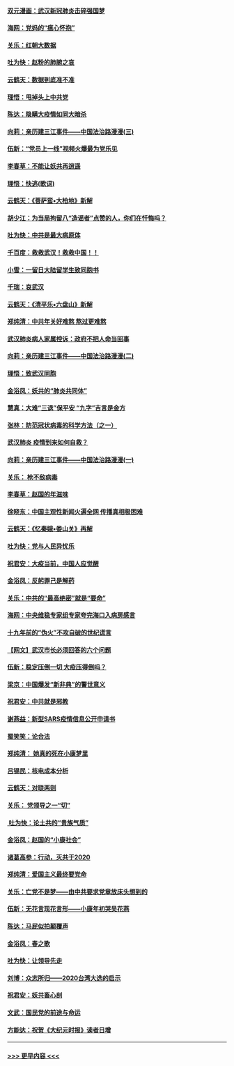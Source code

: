 #### [双元漫画：武汉新冠肺炎击碎强国梦](../pages/nsc993/n11843320.md?t=02050355) 
#### [海网：党妈的“瘟心怀抱”](../pages/nsc993/n11840740.md?t=02050355) 
#### [关乐：红朝大数据](../pages/nsc993/n11840675.md?t=02050355) 
#### [吐为快：赵粉的肺腑之哀](../pages/nsc993/n11840618.md?t=02050355) 
#### [云鹤天：数据到底准不准](../pages/nsc993/n11840325.md?t=02050355) 
#### [理悟：甩掉头上中共党](../pages/nsc993/n11838826.md?t=02050355) 
#### [陈达：隐瞒大疫情如同大暗杀](../pages/nsc993/n11838771.md?t=02050355) 
#### [向莉：亲历建三江事件——中国法治路漫漫(三)](../pages/nsc993/n11831825.md?t=02050355) 
#### [伍新：“党员上一线”视频火爆最为党乐见](../pages/nsc993/n11838200.md?t=02050355) 
#### [李春草：不能让妖共再逍遥](../pages/nsc993/n11838102.md?t=02050355) 
#### [理悟：快逃(歌词)](../pages/nsc993/n11838083.md?t=02050355) 
#### [云鹤天：《菩萨蛮▪大柏地》新解](../pages/nsc993/n11838059.md?t=02050355) 
#### [胡少江：为当局拘留八“造谣者”点赞的人，你们在忏悔吗？](../pages/nsc993/n11836801.md?t=02050355) 
#### [吐为快：中共是最大病原体](../pages/nsc993/n11836748.md?t=02050355) 
#### [千百度：救救武汉！救救中国！！](../pages/nsc993/n11836145.md?t=02050355) 
#### [小雪：一留日大陆留学生致同胞书](../pages/nsc993/n11834624.md?t=02050355) 
#### [千瑞：哀武汉](../pages/nsc993/n11833647.md?t=02050355) 
#### [云鹤天：《清平乐▪六盘山》新解](../pages/nsc993/n11833611.md?t=02050355) 
#### [郑纯清：中共年关好难熬 熬过更难熬](../pages/nsc993/n11833489.md?t=02050355) 
#### [武汉肺炎病人家属控诉：政府不把人命当回事](../pages/nsc993/n11833205.md?t=02050355) 
#### [向莉：亲历建三江事件——中国法治路漫漫(二)](../pages/nsc993/n11829102.md?t=02050355) 
#### [理悟：致武汉同胞](../pages/nsc993/n11831522.md?t=02050355) 
#### [金浴凤：妖共的“肺炎共同体”](../pages/nsc993/n11829448.md?t=02050355) 
#### [慧真：大难“三退”保平安 “九字”吉言是金方](../pages/nsc993/n11829501.md?t=02050355) 
#### [张林：防范冠状病毒的科学方法（之一）](../pages/nsc993/n11828618.md?t=02050355) 
#### [武汉肺炎 疫情到来如何自救？](../pages/nsc993/n11827632.md?t=02050355) 
#### [向莉：亲历建三江事件——中国法治路漫漫(一)](../pages/nsc993/n11827190.md?t=02050355) 
#### [关乐： 枪不敌病毒](../pages/nsc993/n11826746.md?t=02050355) 
#### [李春草：赵国的年滋味](../pages/nsc993/n11826321.md?t=02050355) 
#### [徐晓东：中国主观性新闻火遍全网 传播真相极困难](../pages/nsc993/n11826508.md?t=02050355) 
#### [云鹤天：《忆秦娥▪娄山关》再解](../pages/nsc993/n11824682.md?t=02050355) 
#### [吐为快：党与人民异忧乐](../pages/nsc993/n11824660.md?t=02050355) 
#### [祝君安：大疫当前，中国人应觉醒](../pages/nsc993/n11821946.md?t=02050355) 
#### [金浴凤：反躬罪己是解药](../pages/nsc993/n11820280.md?t=02050355) 
#### [关乐：中共的“最高绝密”就是“要命”](../pages/nsc993/n11816946.md?t=02050355) 
#### [海网：中央维稳专家组专家夸完海口入病房感言](../pages/nsc993/n11815138.md?t=02050355) 
#### [十九年前的“伪火”不攻自破的世纪谎言](../pages/nsc993/n11813238.md?t=02050355) 
#### [【网文】武汉市长必须回答的六个问题](../pages/nsc993/n11813848.md?t=02050355) 
#### [伍新：稳定压倒一切 大疫压得倒吗？](../pages/nsc993/n11812634.md?t=02050355) 
#### [梁京：中国爆发“新非典”的警世意义](../pages/nsc993/n11812554.md?t=02050355) 
#### [祝君安：中共就是邪教](../pages/nsc993/n11812431.md?t=02050355) 
#### [谢燕益：新型SARS疫情信息公开申请书](../pages/nsc993/n11808840.md?t=02050355) 
#### [蜀笑笑：论合法](../pages/nsc993/n11808064.md?t=02050355) 
#### [郑纯清： 她真的死在小康梦里](../pages/nsc993/n11806623.md?t=02050355) 
#### [吕锡民：核电成本分析](../pages/nsc993/n11806284.md?t=02050355) 
#### [云鹤天：对联两则](../pages/nsc993/n11805957.md?t=02050355) 
#### [关乐： 党领导之一“切”](../pages/nsc993/n11804505.md?t=02050355) 
#### [ 吐为快：论土共的“贵族气质”](../pages/nsc993/n11804490.md?t=02050355) 
#### [金浴凤：赵国的“小康社会”](../pages/nsc993/n11804452.md?t=02050355) 
#### [诸葛高参：行动，灭共于2020](../pages/nsc993/n11804120.md?t=02050355) 
#### [郑纯清：爱国主义最终要党命](../pages/nsc993/n11802197.md?t=02050355) 
#### [关乐：亡党不是梦——由中共要求党章放床头想到的](../pages/nsc993/n11802156.md?t=02050355) 
#### [伍新：无花言现花言形——小康年初哭吴花燕](../pages/nsc993/n11800044.md?t=02050355) 
#### [陈达：马屁似拍颠覆声](../pages/nsc993/n11800010.md?t=02050355) 
#### [金浴凤：春之歌](../pages/nsc993/n11797687.md?t=02050355) 
#### [吐为快：让领导先走](../pages/nsc993/n11797512.md?t=02050355) 
#### [刘博：众志所归——2020台湾大选的启示](../pages/nsc993/n11796878.md?t=02050355) 
#### [祝君安：妖共畜心剖](../pages/nsc993/n11794273.md?t=02050355) 
#### [文武：国民党的前途与命运](../pages/nsc993/n11794198.md?t=02050355) 
#### [方能达：祝贺《大纪元时报》读者日增](../pages/nsc993/n11793807.md?t=02050355) 

----
#### [ >>> 更早内容 <<< ](../indexes/nsc993-earlier.md)
